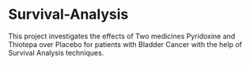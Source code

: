 # Survival-Analysis
This project investigates the effects of Two medicines Pyridoxine and Thiotepa over Placebo for patients with Bladder Cancer with the help of Survival Analysis techniques.
